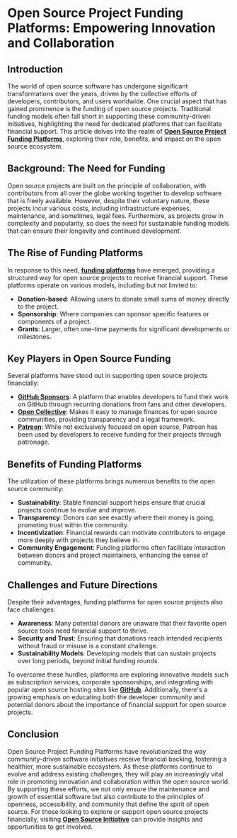 # Open Source Project Funding Platforms: Empowering Innovation and Collaboration
## Introduction
The world of open source software has undergone significant transformations over the years, driven by the collective efforts of developers, contributors, and users worldwide. One crucial aspect that has gained prominence is the funding of open source projects. Traditional funding models often fall short in supporting these community-driven initiatives, highlighting the need for dedicated platforms that can facilitate financial support. This article delves into the realm of **[Open Source Project Funding Platforms](https://en.wikipedia.org/wiki/Open-source_license)**, exploring their role, benefits, and impact on the open source ecosystem.

## Background: The Need for Funding
Open source projects are built on the principle of collaboration, with contributors from all over the globe working together to develop software that is freely available. However, despite their voluntary nature, these projects incur various costs, including infrastructure expenses, maintenance, and sometimes, legal fees. Furthermore, as projects grow in complexity and popularity, so does the need for sustainable funding models that can ensure their longevity and continued development.

## The Rise of Funding Platforms
In response to this need, **[funding platforms](https://www.opencollective.com/)** have emerged, providing a structured way for open source projects to receive financial support. These platforms operate on various models, including but not limited to:
- **Donation-based**: Allowing users to donate small sums of money directly to the project.
- **Sponsorship**: Where companies can sponsor specific features or components of a project.
- **Grants**: Larger, often one-time payments for significant developments or milestones.

## Key Players in Open Source Funding
Several platforms have stood out in supporting open source projects financially:
- **[GitHub Sponsors](https://github.com/sponsors)**: A platform that enables developers to fund their work on GitHub through recurring donations from fans and other developers.
- **[Open Collective](https://www.opencollective.com/)**: Makes it easy to manage finances for open source communities, providing transparency and a legal framework.
- **[Patreon](https://www.patreon.com/)**: While not exclusively focused on open source, Patreon has been used by developers to receive funding for their projects through patronage.

## Benefits of Funding Platforms
The utilization of these platforms brings numerous benefits to the open source community:
- **Sustainability**: Stable financial support helps ensure that crucial projects continue to evolve and improve.
- **Transparency**: Donors can see exactly where their money is going, promoting trust within the community.
- **Incentivization**: Financial rewards can motivate contributors to engage more deeply with projects they believe in.
- **Community Engagement**: Funding platforms often facilitate interaction between donors and project maintainers, enhancing the sense of community.

## Challenges and Future Directions
Despite their advantages, funding platforms for open source projects also face challenges:
- **Awareness**: Many potential donors are unaware that their favorite open source tools need financial support to thrive.
- **Security and Trust**: Ensuring that donations reach intended recipients without fraud or misuse is a constant challenge.
- **Sustainability Models**: Developing models that can sustain projects over long periods, beyond initial funding rounds.

To overcome these hurdles, platforms are exploring innovative models such as subscription services, corporate sponsorships, and integrating with popular open source hosting sites like **[GitHub](https://github.com/)**. Additionally, there's a growing emphasis on educating both the developer community and potential donors about the importance of financial support for open source projects.

## Conclusion
Open Source Project Funding Platforms have revolutionized the way community-driven software initiatives receive financial backing, fostering a healthier, more sustainable ecosystem. As these platforms continue to evolve and address existing challenges, they will play an increasingly vital role in promoting innovation and collaboration within the open source world. By supporting these efforts, we not only ensure the maintenance and growth of essential software but also contribute to the principles of openness, accessibility, and community that define the spirit of open source. For those looking to explore or support open source projects financially, visiting **[Open Source Initiative](https://opensource.org/)** can provide insights and opportunities to get involved.